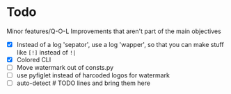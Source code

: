 # Todo
Minor features/Q-O-L Improvements that aren't part of the main objectives
- [x] Instead of a log 'sepator', use a log 'wapper', so that you can make stuff like `[!]` instead of `!|`
- [x] Colored CLI
- [ ] Move watermark out of consts.py
- [ ] use pyfiglet instead of harcoded logos for watermark
- [ ] auto-detect # TODO lines and bring them here